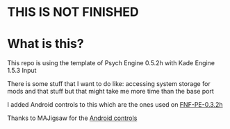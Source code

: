 # THIS IS NOT FINISHED

# What is this?

This repo is using the template of Psych Engine 0.5.2h with Kade Engine 1.5.3 Input

There is some stuff that I want to do like: accessing system storage for mods and that stuff but that might take me more time than the base port

I added Android controls to this which are the ones used on [FNF-PE-0.3.2h](https://github.com/SanicBTW/FNF-PE-0.3.2h)

Thanks to MAJigsaw for the [Android controls](https://github.com/MAJigsaw77/FNF-Android-Porting)
